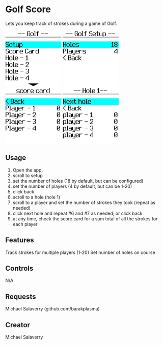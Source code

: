 # Golf Score

Lets you keep track of strokes during a game of Golf.

![](mainmenu.png)
![](setupmenu.png)
![](scorecard.png)
![](holemenu.png)

## Usage

1. Open the app,
1. scroll to setup
2. set the number of holes (18 by default, but can be configured)
3. set the number of players (4 by default, but can be 1-20)
4. click back
5. scroll to a hole (hole 1)
6. scroll to a player and set the number of strokes they took (repeat as needed)
7. click next hole and repeat #6 and #7 as needed; or click back
8. at any time, check the score card for a sum total of all the strokes for each player

## Features

Track strokes for multiple players (1-20)
Set number of holes on course

## Controls

N/A

## Requests

Michael Salaverry (github.com/barakplasma)

## Creator

Michael Salaverry
